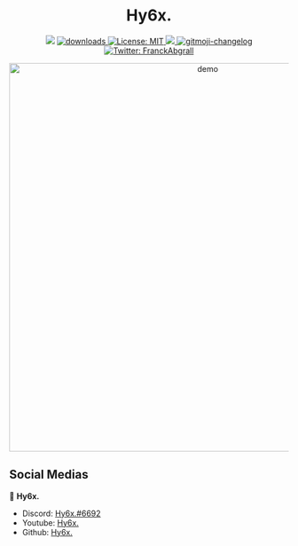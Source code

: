 <h1 align="center">Hy6x.</h1>

<p align="center">
  <img src="https://img.shields.io/npm/v/readme-md-generator.svg?orange=blue" />
  <a href="https://www.npmjs.com/package/readme-md-generator">
    <img alt="downloads" src="https://img.shields.io/npm/dm/readme-md-generator.svg?color=blue" target="_blank" />
  </a>
  <a href="https://github.com/kefranabg/readme-md-generator/blob/master/LICENSE">
    <img alt="License: MIT" src="https://img.shields.io/badge/license-MIT-yellow.svg" target="_blank" />
  </a>
  <a href="https://codecov.io/gh/kefranabg/readme-md-generator">
    <img src="https://codecov.io/gh/kefranabg/readme-md-generator/branch/master/graph/badge.svg" />
  </a>
  <a href="https://github.com/frinyvonnick/gitmoji-changelog">
    <img src="https://img.shields.io/badge/changelog-gitmoji-brightgreen.svg" alt="gitmoji-changelog">
  </a>
  <a href="https://twitter.com/FranckAbgrall">
    <img alt="Twitter: FranckAbgrall" src="https://img.shields.io/twitter/follow/FranckAbgrall.svg?style=social" target="_blank" />
  </a>
</p>

<p align="center">
  <img width="700" align="center" src="https://cdn.discordapp.com/attachments/827687981870481444/829612777718415410/9d73008e5789228e2fb467d3bc60cb15.gif" alt="demo"/>
</p>

## Social Medias

👤 **Hy6x.**

- Discord: [Hy6x.#6692](https://discord.com/)
- Youtube: [Hy6x.](https://www.youtube.com/c/CURSEDs)
- Github: [Hy6x.](https://github.com/Hy6x)
